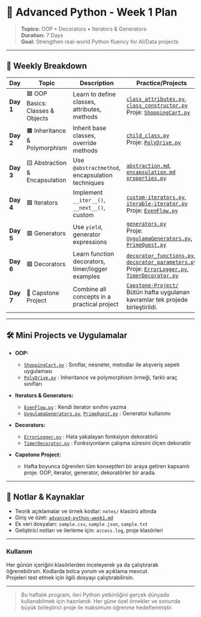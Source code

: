 # 🚀 Advanced Python - Week 1 Plan

> **Topics:** OOP • Decorators • Iterators & Generators  
> **Duration:** 7 Days  
> **Goal:** Strengthen real-world Python fluency for AI/Data projects

---

## 📅 Weekly Breakdown

| Day      | Topic                           | Description                                      | Practice/Projects                                                                                                         |
|----------|---------------------------------|--------------------------------------------------|--------------------------------------------------------------------------------------------------------------------------|
| **Day 1**| 🟦 OOP Basics: Classes & Objects | Learn to define classes, attributes, methods     | [`class_attributes.py`](notes/Classes/class_attributes.py), [`class_constructor.py`](notes/Classes/class_constructor.py) <br> Proje: [`ShoppingCart.py`](mini-projects/OOP/ShoppingCart.py)           |
| **Day 2**| 🟧 Inheritance & Polymorphism    | Inherit base classes, override methods           | [`child_class.py`](notes/Classes/child_class.py) <br> Proje: [`PolyDrive.py`](mini-projects/OOP/PolyDrive.py)            |
| **Day 3**| 🟨 Abstraction & Encapsulation   | Use `@abstractmethod`, encapsulation techniques  | [`abstraction.md`](notes/OOP/abstraction.md), [`encapsulation.md`](notes/OOP/encapsulation.md) <br> [`properties.py`](notes/Classes/properties.py) |
| **Day 4**| 🟩 Iterators                     | Implement `__iter__()`, `__next__()`, custom     | [`custom-iterators.py`](notes/iterators_and_generators/custom-iterators.py), [`iterable-iterator.py`](notes/iterators_and_generators/iterable-iterator.py) <br> Proje: [`EvenFlow.py`](mini-projects/Iterators_and_Generators/EvenFlow.py) |
| **Day 5**| 🟥 Generators                    | Use `yield`, generator expressions               | [`generators.py`](notes/iterators_and_generators/generators.py) <br> Proje: [`UygulamaGenerators.py`](mini-projects/Iterators_and_Generators/UygulamaGenerators.py), [`PrimeQuest.py`](mini-projects/Iterators_and_Generators/PrimeQuest.py) |
| **Day 6**| 🟪 Decorators                    | Learn function decorators, timer/logger examples | [`decorator_functions.py`](notes/Decorators/decorator_functions.py), [`decorator_parameters.py`](notes/Decorators/decorator_parameters.py) <br> Proje: [`ErrorLogger.py`](mini-projects/Decorators/ErrorLogger.py), [`TimerDecorator.py`](mini-projects/Decorators/TimerDecorator.py) |
| **Day 7**| 🏁 Capstone Project              | Combine all concepts in a practical project      | [`Capstone-Project/`](Capstone-Project/) <br> Bütün hafta uygulanan kavramlar tek projede birleştirildi.                 |

---

## 🛠️ Mini Projects ve Uygulamalar

- **OOP:**  
  - [`ShoppingCart.py`](mini-projects/OOP/ShoppingCart.py) : Sınıflar, nesneler, metodlar ile alışveriş sepeti uygulaması  
  - [`PolyDrive.py`](mini-projects/OOP/PolyDrive.py) : Inheritance ve polymorphism örneği, farklı araç sınıfları

- **Iterators & Generators:**  
  - [`EvenFlow.py`](mini-projects/Iterators_and_Generators/EvenFlow.py) : Kendi iterator sınıfını yazma  
  - [`UygulamaGenerators.py`](mini-projects/Iterators_and_Generators/UygulamaGenerators.py), [`PrimeQuest.py`](mini-projects/Iterators_and_Generators/PrimeQuest.py) : Generator kullanımı

- **Decorators:**  
  - [`ErrorLogger.py`](mini-projects/Decorators/ErrorLogger.py) : Hata yakalayan fonksiyon dekoratörü  
  - [`TimerDecorator.py`](mini-projects/Decorators/TimerDecorator.py) : Fonksiyonların çalışma süresini ölçen dekoratör

- **Capstone Project:**  
  - Hafta boyunca öğrenilen tüm konseptleri bir araya getiren kapsamlı proje. OOP, iterator, generator, dekoratörler bir arada.

---

## 📑 Notlar & Kaynaklar

- Teorik açıklamalar ve örnek kodlar: `notes/` klasörü altında  
- Giriş ve özet: [`advanced-python-week1.md`](advanced-python-week1.md)
- Ek veri dosyaları: `sample.csv`, `sample.json`, `sample.txt`  
- Geliştirici notları ve ilerleme için: `access.log`, proje klasörleri

---

### Kullanım

Her günün içeriğini klasörlerden inceleyerek ya da çalıştırarak öğrenebilirsin. Kodlarda bolca yorum ve açıklama mevcut.  
Projeleri test etmek için ilgili dosyayı çalıştırabilirsin.

---

> Bu haftalık program, ileri Python yetkinliğini gerçek dünyada kullanabilmek için hazırlandı. Her güne özel örnekler ve sonunda büyük birleştirici proje ile maksimum öğrenme hedeflenmiştir.

